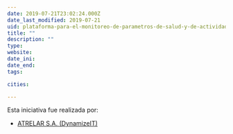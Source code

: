 ```yaml
---
date: 2019-07-21T23:02:24.000Z
date_last_modified: 2019-07-21
uid: plataforma-para-el-monitoreo-de-parametros-de-salud-y-de-actividad-del-adulto-mayor
title: ""
description: ""
type: 
website: 
date_ini: 
date_end: 
tags:

cities: 

---
```


Esta iniciativa fue realizada por:

- [ATRELAR S.A. (DynamizeIT)](/organizaciones/atrelar-s-a-dynamizeit)
